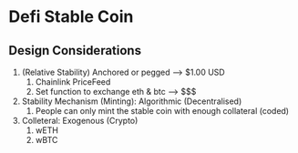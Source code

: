 # Defi Stable Coin

## Design Considerations

1. (Relative Stability) Anchored or pegged --> $1.00 USD
   1. Chainlink PriceFeed
   2. Set function to exchange eth & btc --> $$$
2. Stability Mechanism (Minting): Algorithmic (Decentralised)
   1. People can only mint the stable coin with enough collateral (coded)
3. Colleteral: Exogenous  (Crypto)
   1. wETH
   2. wBTC